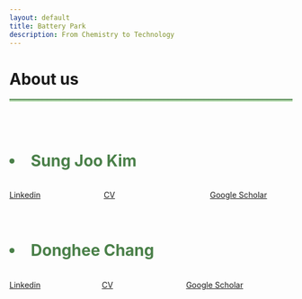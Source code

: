 ```yaml
---
layout: default
title: Battery Park
description: From Chemistry to Technology
---
```


# About us <i class="arrow right"></i>

<hr style="background: linear-gradient(#4a8049, #d8f5d0); height: 5px; border: none;">
<br>
<br>
<h1><Li style="color: #4a8049;"><b>Sung Joo Kim</b></Li></h1>
<br>
<div class="columns">
  <div class="column" style="width:100px">
    <a href="https://www.linkedin.com/in/sungjookim/">Linkedin</a>
  </div>
  <div class="column" style="width:100px">
    <a href="https://donghee1025.github.io/Battery-Park/masthead/CV-SJK_092024.pdf" target="_blank">CV</iframe>
  </div>
  <div class="column" style="width:100px">
    <a href="https://scholar.google.com/citations?user=a_DrrJ0AAAAJ">Google Scholar</a>
  </div>
</div>
<br><br>
<h1><Li style="color: #4a8049;"><b>Donghee Chang</b></Li></h1>
<br>
<div class="columns">
  <div class="column">
    <a href="https://www.linkedin.com/in/dongheechang/">Linkedin</a>
  </div>
  <div class="column"> 
    <a href="https://donghee1025.github.io/Battery-Park/masthead/CV_DongheeChang.pdf" target="_blank">CV</iframe>
  </div>
  <div class="column"> 
    <a href="https://scholar.google.com/citations?hl=en&user=FygpjYEAAAAJ">Google Scholar</a>
  </div> 
</div>




